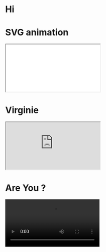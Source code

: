 # Hi


#

<audio  data-autoplay ><source src="how_are_you.mp3" ></audio>

# SVG animation

<div class="wrap"><iframe src="logo.html" > </iframe></wrap>


<audio  data-autoplay ><source src="cest_pas_joli.mp3" ></audio>

# Virginie

<div class="wrap"><iframe src="https://www.youtube.com/embed/C8QY6i8HL_Y" allowfullscreen="true"> </iframe></wrap>


<audio  data-autoplay ><source src="its_ok_but.mp3" ></audio>

# Are You ?

<div class="wrap"><video src="farris.mp4" data-autoplay> </video></wrap>



<audio  data-autoplay ><source src="lets_watch_this.mp3" ></audio>
